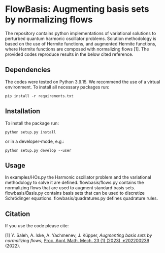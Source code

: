 # FlowBasis: Augmenting basis sets by normalizing flows

The repository contains python implementations of variational solutions to perturbed quantum harmonic oscillator problems. Solution methodology is based on the use of Hermite functions, and augmented Hermite functions, where Hermite functions are composed with normalizing flows [1]. The provided codes reproduce results in the below cited reference.

## Dependencies

The codes were tested on Python 3.9.15. We recommend the use of a virtual
environment. To install all necessary packages run:

```
pip install -r requirements.txt
```


## Installation

To install the package run:
```
python setup.py install
```
or in a developer-mode, e.g.:
```
python setup.py develop --user
```

## Usage

In examples/HOs.py the Harmonic oscillator problem and the variational methodology to solve it are defined. flowbasis/flows.py contains the normalizing flows that are used to augment standard basis sets. flowbasis/Basis.py contains basis sets that can be used to discretize Schrödinger equations. flowbasis/quadratures.py defines quadrature rules.   


## Citation

If you use the code please cite:

[1] Y. Saleh, A. Iske, A. Yachmenev, J. Küpper, *Augmenting basis sets by normalizing flows*, [Proc. Appl. Math. Mech. 23 (1) (2023), e202200239]( https://onlinelibrary.wiley.com/doi/full/10.1002/pamm.202200239) (2022).
